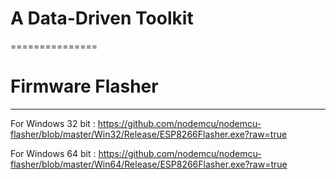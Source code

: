 # A Data-Driven Toolkit
===============
# Firmware Flasher
---------------
For Windows 32 bit : https://github.com/nodemcu/nodemcu-flasher/blob/master/Win32/Release/ESP8266Flasher.exe?raw=true

For Windows 64 bit : https://github.com/nodemcu/nodemcu-flasher/blob/master/Win64/Release/ESP8266Flasher.exe?raw=true
